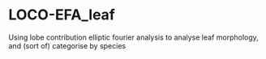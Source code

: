 # LOCO-EFA_leaf
Using lobe contribution elliptic fourier analysis to analyse leaf morphology, and (sort of) categorise by species
